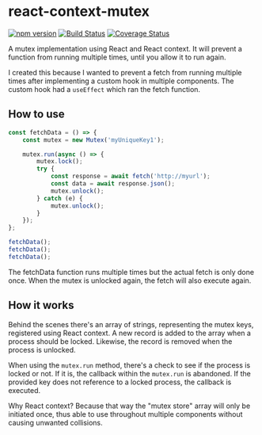 # react-context-mutex
[![npm version](https://badgen.net/npm/v/react-context-mutex)](https://www.npmjs.com/package/react-context-mutex)
[![Build Status](https://travis-ci.com/marcveens/react-context-mutex.svg?branch=master)](https://travis-ci.com/marcveens/react-context-mutex)
[![Coverage Status](https://coveralls.io/repos/github/marcveens/react-context-mutex/badge.svg?branch=master)](https://coveralls.io/github/marcveens/react-context-mutex?branch=master)

A mutex implementation using React and React context. It will prevent a function from running multiple times, until you allow it to run again. 

I created this because I wanted to prevent a fetch from running multiple times after implementing a custom hook in multiple components. The custom hook had a `useEffect` which ran the fetch function.

## How to use
```ts
const fetchData = () => {
    const mutex = new Mutex('myUniqueKey1');

    mutex.run(async () => {
        mutex.lock();
        try {
            const response = await fetch('http://myurl');
            const data = await response.json();
            mutex.unlock();
        } catch (e) {
            mutex.unlock();
        }
    });
};

fetchData();
fetchData();
fetchData();
```

The fetchData function runs multiple times but the actual fetch is only done once. When the mutex is unlocked again, the fetch will also execute again.

## How it works
Behind the scenes there's an array of strings, representing the mutex keys, registered using React context. A new record is added to the array when a process should be locked. Likewise, the record is removed when the process is unlocked. 

When using the `mutex.run` method, there's a check to see if the process is locked or not. If it is, the callback within the `mutex.run` is abandoned. If the provided key does not reference to a locked process, the callback is executed. 

Why React context? Because that way the "mutex store" array will only be initiated once, thus able to use throughout multiple components without causing unwanted collisions.